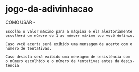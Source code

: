 # jogo-da-adivinhacao

COMO USAR - 

    Escolha o valor máximo para a máquina e ela aleatoriamente
    escolherá um número de 1 ao número máximo que você definiu.

    Caso você acerte será exibido uma mensagem de acerto com o
    número de tentativas.

    Caso desista será exibido uma mensagem de desistência com
    o número escolhido e o número de tentativas antes da desis-
    tência.